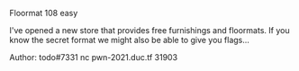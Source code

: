 Floormat
108
easy

I've opened a new store that provides free furnishings and floormats. If you know the secret format we might also be able to give you flags...

Author: todo#7331
nc pwn-2021.duc.tf 31903
